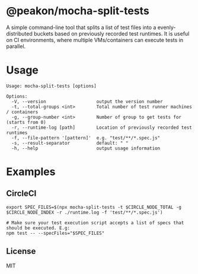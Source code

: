 # @peakon/mocha-split-tests

A simple command-line tool that splits a list of test files into a evenly-distributed buckets based on previously recorded test runtimes.
It is useful on CI environments, where multiple VMs/containers can execute tests in parallel. 

# Usage

```
Usage: mocha-split-tests [options]

Options:
  -V, --version                   output the version number
  -t, --total-groups <int>        Total number of test runner machines / containers
  -g, --group-number <int>        Number of group to get tests for (starts from 0)
  -r, --runtime-log [path]        Location of previously recorded test runtimes
  -f, --file-pattern '[pattern]'  e.g. "test/**/*.spec.js"
  -s, --result-separator          default: " "
  -h, --help                      output usage information
```

# Examples

## CircleCI

```
export SPEC_FILES=$(npx mocha-split-tests -t $CIRCLE_NODE_TOTAL -g $CIRCLE_NODE_INDEX -r ./runtime.log -f 'test/**/*.spec.js')

# Make sure your test execution script accepts a list of specs that should be executed. E.g:
npm test -- --specFiles="$SPEC_FILES"
```


## License

MIT